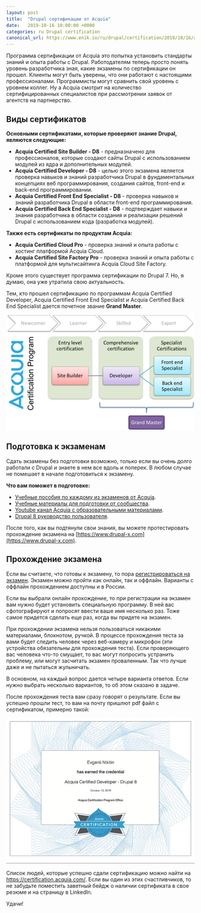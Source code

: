 ```yaml
---
layout: post
title:  "Drupal сертификации от Acquia"
date:   2019-10-16 10:00:00 +0000
categories: ru Drupal certification
canonical_url: https://www.enik.io/ru/drupal/certification/2019/10/16/acquia-certification.html
---
```

Программа сертификации от Acquia это попытка установить стандарты знаний и опыта работы с Drupal. Работодателям теперь просто понять уровень разработчика зная, какие экзамены по сертификации он прошел. Клиенты могут быть уверены, что они работают с настоящими профессионалами. Программисты могут сравнить свой уровень с уровнем коллег. Ну а Acquia смотрит на количество сертифицированных специалистов при рассмотрении заявок от агентств на партнерство. 

## Виды сертификатов

**Основными сертификатами, которые проверяют знание Drupal, являются следующие:**
* **Acquia Certified Site Builder - D8** - предназначено для профессионалов, которые создают сайты Drupal с использованием модулей из ядра и дополнительных модулей.
* **Acquia Certified Developer - D8** - целью этого экзамена является проверка навыков и знаний разработчика Drupal в фундаментальных концепциях веб программирования, создания сайтов, front-end и back-end программировании.
* **Acquia Certified Front End Specialist - D8** - проверка навыков и знаний разработчика Drupal в области front-end программирования.
* **Acquia Certified Back End Specialist - D8** - подтверждает навыки и знания разработчика в области создания и реализации решений Drupal с использованием кода (разработка модулей).

**Также есть сертификаты по продуктам Acquia:**
* **Acquia Certified Cloud Pro** - проверка знаний и опыта работы с хостинг платформой Acquia Cloud.
* **Acquia Certified Site Factory Pro** - проверка знаний и опыта работы с платформой для мультисайтинга Acquia Cloud Site Factory.

Кроме этого существует программа сертификации по Drupal 7. Но, я думаю, она уже утратила свою актуальность. 

Тем, кто прошел сертификацию по программам Acquia Certified Developer, Acquia Certified Front End Specialist и Acquia Certified Back End Specialist дается почетное звание **Grand Master**.

![Программа сертификации Acquia](/assets/content/2019-10-16-acquia-certification/acquia_certifications.png)

## Подготовка к экзаменам

Сдать экзамены без подготовки возможно, только если вы очень долго работали с Drupal и знаете в нем все вдоль и поперек. В любом случае не помешает в начале подготовиться к экзамену.

**Что вам поможет в подготовке:**
* [Учебные пособия по каждому из экзаменов от Acquia](https://training.acquia.com/study-guides).
* [Учебные материалы для подготовки от сообщества](https://github.com/WidgetsBurritos/d8-studyguide).
* [Youtube канал Acquia c образовательными материалами](https://www.youtube.com/user/AcquiaTV/playlists).
* [Drupal 8 руководство пользователя](https://www.drupal.org/docs/user_guide/en/index.html).

После того, как вы подтянули свои знания, вы можете протестировать прохождение экзамена на [https://www.drupal-x.com](https://www.drupal-x.com).

## Прохождение экзамена

Если вы считаете, что готовы к экзамену, то пора [регистрироваться на экзамен](https://www.acquia.com/customer-success/learning-services/acquia-certification-program). Экзамен можно пройти как онлайн, так и оффлайн. Варианты с оффлайн прохождением доступны и в России.

Если вы выбрали онлайн прохождение, то при регистрации на экзамен вам нужно будет установить специальную программу. В ней вас сфотографируют и попросят ввести ваше имя несколько раз. Тоже самое придется сделать еще раз, когда вы придете на экзамен.

При прохождении экзамена нельзя пользоваться никакими материалами, блокнотом, ручкой. В процессе прохождения теста за вами будет следить человек через веб-камеру и микрофон (эти устройства обязательны для прохождения теста). Если проверяющего вас человека что-то смущает, то вас могут попросить устранить проблему, или могут засчитать экзамен проваленным. Так что лучше даже и не пытаться жульничать.

В основном, на каждый вопрос дается четыре варианта ответов. Если нужно выбрать несколько вариантов, то об этом сказано в задаче.

После прохождения теста вам сразу говорят о результате. Если вы успешно прошли тест, то вам на почту пришлют pdf файл с сертификатом, примерно такой:

![Мой сертификат Acquia Certified Developer](/assets/content/2019-10-16-acquia-certification/acquia_certified_developer.jpg)

Список людей, которые успешно сдали сертификацию можно найти на https://certification.acquia.com/. Если вы один из этих счастливчиков, то не забудьте поместить заветный бейдж о наличии сертификата в свое резюме и на страницу в LinkedIn.

Удачи!
